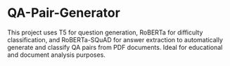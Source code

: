 # QA-Pair-Generator
This project uses T5 for question generation, RoBERTa for difficulty classification, and RoBERTa-SQuAD for answer extraction to automatically generate and classify QA pairs from PDF documents. Ideal for educational and document analysis purposes.
